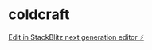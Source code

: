# coldcraft

[Edit in StackBlitz next generation editor ⚡️](https://stackblitz.com/~/github.com/KreativeND/coldcraft)
